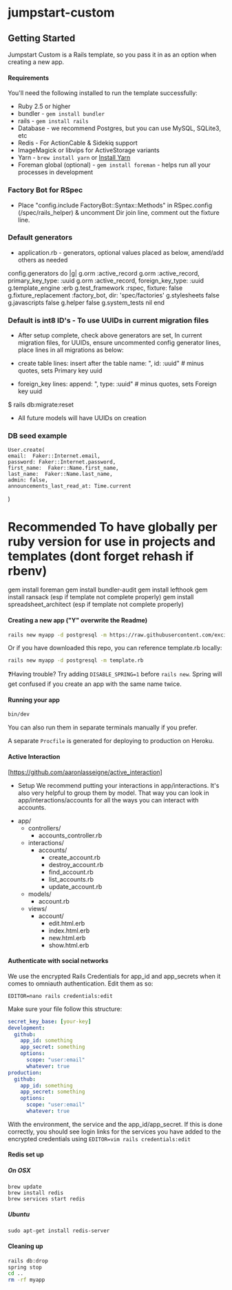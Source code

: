 # jumpstart-custom

## Getting Started

Jumpstart Custom is a Rails template, so you pass it in as an option when creating a new app.

#### Requirements

You'll need the following installed to run the template successfully:

- Ruby 2.5 or higher
- bundler - `gem install bundler`
- rails - `gem install rails`
- Database - we recommend Postgres, but you can use MySQL, SQLite3, etc
- Redis - For ActionCable & Sidekiq support
- ImageMagick or libvips for ActiveStorage variants
- Yarn - `brew install yarn` or [Install Yarn](https://yarnpkg.com/en/docs/install)
- Foreman global (optional) - `gem install foreman` - helps run all your processes in development

### Factory Bot for RSpec

- Place "config.include FactoryBot::Syntax::Methods" in RSpec.config (/spec/rails_helper) & uncomment Dir join line, comment out the fixture line.

### Default generators

- application.rb - generators, optional values placed as below, amend/add others as needed

config.generators do |g|
g.orm :active_record
g.orm :active_record, primary_key_type: :uuid
g.orm :active_record, foreign_key_type: :uuid
g.template_engine :erb
g.test_framework :rspec, fixture: false
g.fixture_replacement :factory_bot, dir: 'spec/factories'
g.stylesheets false
g.javascripts false
g.helper false
g.system_tests nil
end

### Default is int8 ID's - To use UUIDs in current migration files

- After setup complete, check above generators are set, In current migration files, for UUIDs, ensure uncommented config generator lines, place lines in all migrations as below:

- create table lines: insert after the table name: ", id: :uuid" # minus quotes, sets Primary key uuid
- foreign_key lines: append: ", type: :uuid" # minus quotes, sets Foreign key uuid

$ rails db:migrate:reset

- All future models will have UUIDs on creation

### DB seed example

    User.create(
    email:  Faker::Internet.email,
    password: Faker::Internet.password,
    first_name:  Faker::Name.first_name,
    last_name:  Faker::Name.last_name,
    admin: false,
    announcements_last_read_at: Time.current

)

# Recommended To have globally per ruby version for use in projects and templates (dont forget rehash if rbenv)

gem install foreman
gem install bundler-audit
gem install lefthook
gem install ransack (esp if template not complete properly)
gem install spreadsheet_architect (esp if template not complete properly)

#### Creating a new app ("Y" overwrite the Readme)

```bash
rails new myapp -d postgresql -m https://raw.githubusercontent.com/excid3/jumpstart/master/template.rb
```

Or if you have downloaded this repo, you can reference template.rb locally:

```bash
rails new myapp -d postgresql -m template.rb
```

❓Having trouble? Try adding `DISABLE_SPRING=1` before `rails new`. Spring will get confused if you create an app with the same name twice.

#### Running your app

```bash
bin/dev
```

You can also run them in separate terminals manually if you prefer.

A separate `Procfile` is generated for deploying to production on Heroku.

#### Active Interaction

[https://github.com/aaronlasseigne/active_interaction]

- Setup
  We recommend putting your interactions in app/interactions. It's also very helpful to group them by model. That way you can look in app/interactions/accounts for all the ways you can interact with accounts.

* app/
  - controllers/
    - accounts_controller.rb
  - interactions/
    - accounts/
      - create_account.rb
      - destroy_account.rb
      - find_account.rb
      - list_accounts.rb
      - update_account.rb
  - models/
    - account.rb
  - views/
    - account/
      - edit.html.erb
      - index.html.erb
      - new.html.erb
      - show.html.erb

#### Authenticate with social networks

We use the encrypted Rails Credentials for app_id and app_secrets when it comes to omniauth authentication. Edit them as so:

```
EDITOR=nano rails credentials:edit
```

Make sure your file follow this structure:

```yml
secret_key_base: [your-key]
development:
  github:
    app_id: something
    app_secret: something
    options:
      scope: "user:email"
      whatever: true
production:
  github:
    app_id: something
    app_secret: something
    options:
      scope: "user:email"
      whatever: true
```

With the environment, the service and the app_id/app_secret. If this is done correctly, you should see login links
for the services you have added to the encrypted credentials using `EDITOR=vim rails credentials:edit`

#### Redis set up

##### On OSX

```
brew update
brew install redis
brew services start redis
```

##### Ubuntu

```
sudo apt-get install redis-server
```

#### Cleaning up

```bash
rails db:drop
spring stop
cd ..
rm -rf myapp
```

